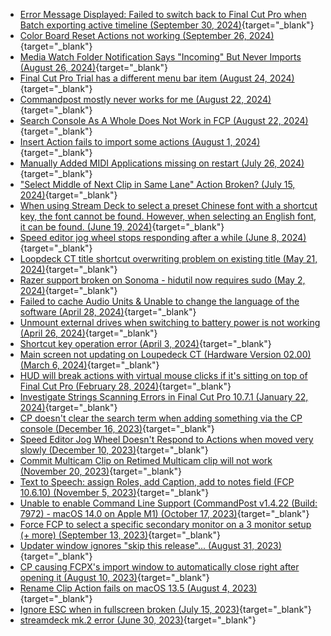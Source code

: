 - [Error Message Displayed: Failed to switch back to Final Cut Pro when Batch exporting active timeline  (September 30, 2024)](https://github.com/CommandPost/CommandPost/issues/3378){target="_blank"}
- [Color Board Reset Actions not working (September 26, 2024)](https://github.com/CommandPost/CommandPost/issues/3376){target="_blank"}
- [Media Watch Folder Notification Says "Incoming" But Never Imports (August 26, 2024)](https://github.com/CommandPost/CommandPost/issues/3371){target="_blank"}
- [Final Cut Pro Trial has a different menu bar item (August 24, 2024)](https://github.com/CommandPost/CommandPost/issues/3368){target="_blank"}
- [Commandpost mostly never works for me (August 22, 2024)](https://github.com/CommandPost/CommandPost/issues/3366){target="_blank"}
- [Search Console As A Whole Does Not Work in FCP  (August 22, 2024)](https://github.com/CommandPost/CommandPost/issues/3365){target="_blank"}
- [Insert Action fails to import some actions (August 1, 2024)](https://github.com/CommandPost/CommandPost/issues/3362){target="_blank"}
- [Manually Added MIDI Applications missing on restart (July 26, 2024)](https://github.com/CommandPost/CommandPost/issues/3361){target="_blank"}
- ["Select Middle of Next Clip in Same Lane" Action Broken? (July 15, 2024)](https://github.com/CommandPost/CommandPost/issues/3357){target="_blank"}
- [When using Stream Deck to select a preset Chinese font with a shortcut key, the font cannot be found. However, when selecting an English font, it can be found. (June 19, 2024)](https://github.com/CommandPost/CommandPost/issues/3347){target="_blank"}
- [Speed editor jog wheel stops responding after a while (June 8, 2024)](https://github.com/CommandPost/CommandPost/issues/3346){target="_blank"}
- [Loopdeck CT title shortcut overwriting problem on existing title (May 21, 2024)](https://github.com/CommandPost/CommandPost/issues/3342){target="_blank"}
- [Razer support broken on Sonoma - hidutil now requires sudo (May 2, 2024)](https://github.com/CommandPost/CommandPost/issues/3337){target="_blank"}
- [Failed to cache Audio Units & Unable to change the language of the software (April 28, 2024)](https://github.com/CommandPost/CommandPost/issues/3336){target="_blank"}
- [Unmount external drives when switching to battery power is not working (April 26, 2024)](https://github.com/CommandPost/CommandPost/issues/3335){target="_blank"}
- [Shortcut key operation error (April 3, 2024)](https://github.com/CommandPost/CommandPost/issues/3331){target="_blank"}
- [Main screen not updating on Loupedeck CT (Hardware Version 02.00) (March 6, 2024)](https://github.com/CommandPost/CommandPost/issues/3328){target="_blank"}
- [HUD will break actions with virtual mouse clicks if it's sitting on top of Final Cut Pro (February 28, 2024)](https://github.com/CommandPost/CommandPost/issues/3326){target="_blank"}
- [Investigate Strings Scanning Errors in Final Cut Pro 10.7.1 (January 22, 2024)](https://github.com/CommandPost/CommandPost/issues/3316){target="_blank"}
- [CP doesn't clear the search term when adding something via the CP console (December 16, 2023)](https://github.com/CommandPost/CommandPost/issues/3299){target="_blank"}
- [Speed Editor Jog Wheel Doesn't Respond to Actions when moved very slowly (December 10, 2023)](https://github.com/CommandPost/CommandPost/issues/3292){target="_blank"}
- [Commit Multicam Clip on Retimed Multicam clip will not work (November 20, 2023)](https://github.com/CommandPost/CommandPost/issues/3284){target="_blank"}
- [Text to Speech: assign Roles, add Caption, add to notes field (FCP 10.6.10) (November 5, 2023)](https://github.com/CommandPost/CommandPost/issues/3282){target="_blank"}
- [Unable to enable Command Line Support (CommandPost v1.4.22 (Build: 7972) - macOS 14.0 on Apple M1) (October 17, 2023)](https://github.com/CommandPost/CommandPost/issues/3278){target="_blank"}
- [Force FCP to select a specific secondary monitor on a 3 monitor setup (+ more) (September 13, 2023)](https://github.com/CommandPost/CommandPost/issues/3268){target="_blank"}
- [Updater window ignores "skip this release"... (August 31, 2023)](https://github.com/CommandPost/CommandPost/issues/3265){target="_blank"}
- [CP causing FCPX's import window to automatically close right after opening it (August 10, 2023)](https://github.com/CommandPost/CommandPost/issues/3251){target="_blank"}
- [Rename Clip Action fails on macOS 13.5 (August 4, 2023)](https://github.com/CommandPost/CommandPost/issues/3250){target="_blank"}
- [Ignore ESC when in fullscreen broken (July 15, 2023)](https://github.com/CommandPost/CommandPost/issues/3243){target="_blank"}
- [streamdeck mk.2 error (June 30, 2023)](https://github.com/CommandPost/CommandPost/issues/3233){target="_blank"}
